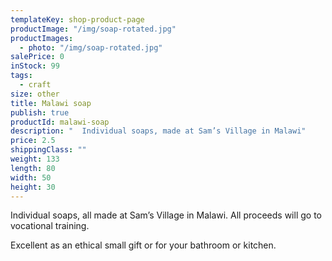 ```yaml
---
templateKey: shop-product-page
productImage: "/img/soap-rotated.jpg"
productImages:
  - photo: "/img/soap-rotated.jpg"
salePrice: 0
inStock: 99
tags:
  - craft
size: other
title: Malawi soap
publish: true
productId: malawi-soap
description: "  Individual soaps, made at Sam’s Village in Malawi"
price: 2.5
shippingClass: ""
weight: 133
length: 80
width: 50
height: 30
---
```


Individual soaps, all made at Sam’s Village in Malawi. All proceeds will go to vocational training.

Excellent as an ethical small gift or for your bathroom or kitchen.
